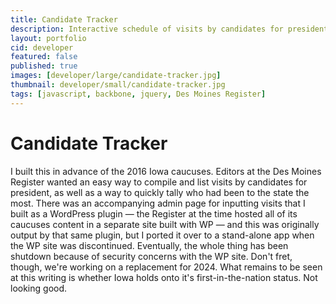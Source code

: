 ```yaml
---
title: Candidate Tracker
description: Interactive schedule of visits by candidates for president
layout: portfolio
cid: developer
featured: false
published: true
images: [developer/large/candidate-tracker.jpg]
thumbnail: developer/small/candidate-tracker.jpg
tags: [javascript, backbone, jquery, Des Moines Register]
---
```


# Candidate Tracker

I built this in advance of the 2016 Iowa caucuses. Editors at the Des Moines Register wanted an easy way to compile and list visits by candidates for president, as well as a way to quickly tally who had been to the state the most. There was an accompanying admin page for inputting visits that I built as a WordPress plugin — the Register at the time hosted all of its caucuses content in a separate site built with WP — and this was originally output by that same plugin, but I ported it over to a stand-alone app when the WP site was discontinued. Eventually, the whole thing has been shutdown because of security concerns with the WP site. Don't fret, though, we're working on a replacement for 2024. What remains to be seen at this writing is whether Iowa holds onto it's first-in-the-nation status. Not looking good.
